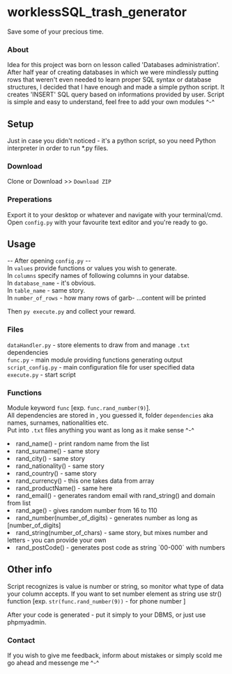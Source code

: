 # worklessSQL_trash_generator
Save some of your precious time.

### About
Idea for this project was born on lesson called 'Databases administration'. After half year of creating databases in which we were mindlessly putting rows that weren't even needed to learn proper SQL syntax or database structures, I decided that I have enough and made a simple python script. It creates 'INSERT' SQL query based on informations provided by user.
Script is simple and easy to understand, feel free to add your own modules ^-^

## Setup
Just in case you didn't noticed - it's a python script, so you need Python interpreter in order to run *.py files.
### Download
Clone or Download >> `Download ZIP`
### Preperations
Export it to your desktop or whatever and navigate with your terminal/cmd. <br />
Open `config.py` with your favourite text editor and you're ready to go.

## Usage

-- After opening `config.py` --<br/>
In `values` provide functions or values you wish to generate. <br />
In `columns` specify names of following columns in your databse. <br />
In `database_name` - it's obvious. <br />
In `table_name` - same story. <br />
In `number_of_rows` - how many rows of garb- ...content will be printed <br/>

Then `py execute.py` and collect your reward.

### Files
  `dataHandler.py` - store elements to draw from and manage `.txt` dependencies <br/>
  `func.py` - main module providing functions generating output <br/>
  `script_config.py` - main configuration file for user specified data <br/>
  `execute.py` - start script <br/>
  
### Functions
Module keyword `func` [exp. `func.rand_number(9)`]. <br/>
All dependencies are stored in , you guessed it, folder `dependencies` aka names, surnames, nationalities etc. <br/>
Put into `.txt` files anything you want as long as it make sense ^-^ <br/>

<li> rand_name() - print random name from the list </li>
<li> rand_surname() - same story </li>
<li> rand_city() - same story </li>
<li> rand_nationality() - same story </li>
<li> rand_country() - same story </li>
<li> rand_currency() - this one takes data from array</li>
<li> rand_productName() - same here  </li>
<li> rand_email() - generates random email with rand_string() and domain from list </li>
<li> rand_age() - gives random number from 16 to 110</li>
<li> rand_number(number_of_digits) - generates number as long as [number_of_digits] </li>
<li> rand_string(number_of_chars) - same story, but mixes number and letters - you can provide your own</li>
<li> rand_postCode() - generates post code as string `00-000` with numbers </li>
    
## Other info
Script recognizes is value is number or string, so monitor what type of data your column accepts.
If you want to set number element as string use str() function [exp. `str(func.rand_number(9))` - for phone number ]

After your code is generated - put it simply to your DBMS, or just use phpmyadmin.

### Contact
If you wish to give me feedback, inform about mistakes or simply scold me go ahead and messenge me ^-^
